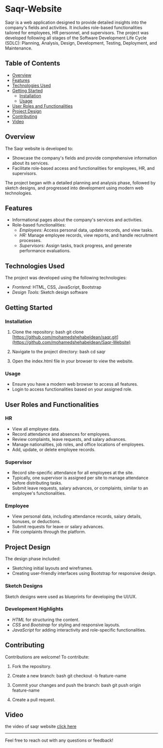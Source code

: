 # Saqr-Website

Saqr is a web application designed to provide detailed insights into the company's fields and activities. It includes role-based functionalities tailored for employees, HR personnel, and supervisors. The project was developed following all stages of the Software Development Life Cycle (SDLC): Planning, Analysis, Design, Development, Testing, Deployment, and Maintenance.

## Table of Contents
- [Overview](#overview)
- [Features](#features)
- [Technologies Used](#technologies-used)
- [Getting Started](#getting-started)
  - [Installation](#installation)
  - [Usage](#usage)
- [User Roles and Functionalities](#user-roles-and-functionalities)
- [Project Design](#project-design)
- [Contributing](#contributing)
- [Video](#Video)


## Overview
The Saqr website is developed to:
- Showcase the company's fields and provide comprehensive information about its services.
- Facilitate role-based access and functionalities for employees, HR, and supervisors.

The project began with a detailed planning and analysis phase, followed by sketch designs, and progressed into development using modern web technologies.

## Features
- Informational pages about the company's services and activities.
- Role-based functionalities:
  - *Employees:* Access personal data, update records, and view tasks.
  - *HR:* Manage employee records, view reports, and handle recruitment processes.
  - *Supervisors:* Assign tasks, track progress, and generate performance evaluations.

## Technologies Used
The project was developed using the following technologies:
- *Frontend:* HTML, CSS, JavaScript, Bootstrap
- *Design Tools:* Sketch design software

## Getting Started

### Installation
1. Clone the repository:
   bash
   git clone [https://github.com/mohamedshehabeldean/saqr.git](https://github.com/mohamedshehabeldean/Saqr-Website)
   
2. Navigate to the project directory:
   bash
   cd saqr
   
3. Open the index.html file in your browser to view the website.

### Usage
- Ensure you have a modern web browser to access all features.
- Login to access functionalities based on your assigned role.

## User Roles and Functionalities

### HR
- View all employee data.
- Record attendance and absences for employees.
- Review complaints, leave requests, and salary advances.
- Manage nationalities, job roles, and office locations of employees.
- Add, update, or delete employee records.

### Supervisor
- Record site-specific attendance for all employees at the site.
- Typically, one supervisor is assigned per site to manage attendance before distributing tasks.
- Submit leave requests, salary advances, or complaints, similar to an employee's functionalities.

### Employee
- View personal data, including attendance records, salary details, bonuses, or deductions.
- Submit requests for leave or salary advances.
- File complaints through the platform.

## Project Design
The design phase included:
- Sketching initial layouts and wireframes.
- Creating user-friendly interfaces using Bootstrap for responsive design.

### Sketch Designs
Sketch designs were used as blueprints for developing the UI/UX.

### Development Highlights
- *HTML* for structuring the content.
- *CSS* and *Bootstrap* for styling and responsive layouts.
- *JavaScript* for adding interactivity and role-specific functionalities.

## Contributing
Contributions are welcome! To contribute:
1. Fork the repository.
2. Create a new branch:
   bash
   git checkout -b feature-name
   
3. Commit your changes and push the branch:
   bash
   git push origin feature-name
   
4. Create a pull request.

## Video
the video of saqr website [click here](https://drive.google.com/file/d/1VNVWzIHMR0yoPi4YGTj_ustTafkmzsmC/view?usp=drivesdk )

---

Feel free to reach out with any questions or feedback!
